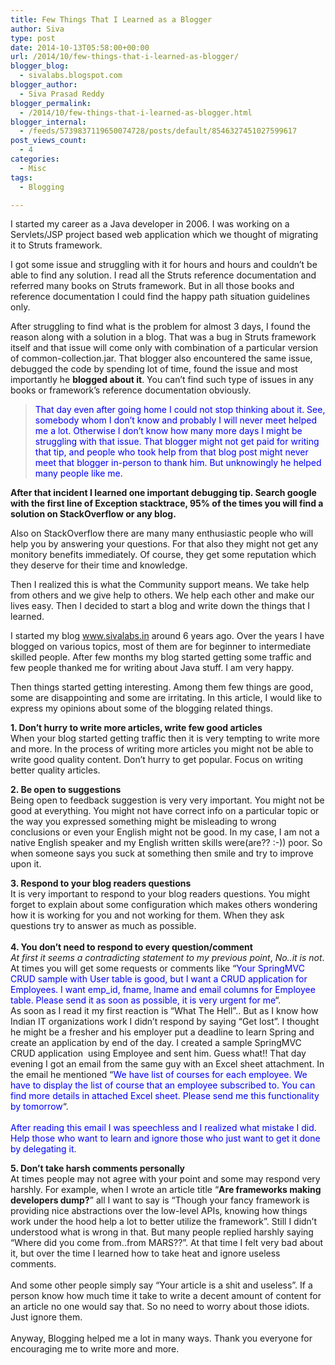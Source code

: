 ```yaml
---
title: Few Things That I Learned as a Blogger
author: Siva
type: post
date: 2014-10-13T05:58:00+00:00
url: /2014/10/few-things-that-i-learned-as-blogger/
blogger_blog:
  - sivalabs.blogspot.com
blogger_author:
  - Siva Prasad Reddy
blogger_permalink:
  - /2014/10/few-things-that-i-learned-as-blogger.html
blogger_internal:
  - /feeds/5739837119650074728/posts/default/8546327451027599617
post_views_count:
  - 4
categories:
  - Misc
tags:
  - Blogging

---
```

I started my career as a Java developer in 2006. I was working on a Servlets/JSP project based web application which we thought of migrating it to Struts framework.

I got some issue and struggling with it for hours and hours and couldn&#8217;t be able to find any solution. I read all the Struts reference documentation and referred many books on Struts framework. But in all those books and reference documentation I could find the happy path situation guidelines only.

After struggling to find what is the problem for almost 3 days, I found the reason along with a solution in a blog. That was a bug in Struts framework itself and that issue will come only with combination of a particular version of common-collection.jar. That blogger also encountered the same issue, debugged the code by spending lot of time, found the issue and most importantly he **blogged about it**. You can&#8217;t find such type of issues in any books or framework&#8217;s reference documentation obviously.

> <span style="color: blue;">That day even after going home I could not stop thinking about it. See, somebody whom I don&#8217;t know and probably I will never meet helped me a lot. Otherwise I don&#8217;t know how many more days I might be struggling with that issue. That blogger might not get paid for writing that tip, and people who took help from that blog post might never meet that blogger in-person to thank him. But unknowingly he helped many people like me.</span>

**After that incident I learned one important debugging tip. Search google with the first line of Exception stacktrace, 95% of the times you will find a solution on StackOverflow or any blog.**

Also on StackOverflow there are many many enthusiastic people who will help you by answering your questions. For that also they might not get any monitory benefits immediately. Of course, they get some reputation which they deserve for their time and knowledge.

Then I realized this is what the Community support means. We take help from others and we give help to others. We help each other and make our lives easy. Then I decided to start a blog and write down the things that I learned.

I started my blog www.sivalabs.in around 6 years ago. Over the years I have blogged on various topics, most of them are for beginner to intermediate skilled people. After few months my blog started getting some traffic and few people thanked me for writing about Java stuff. I am very happy.

Then things started getting interesting. Among them few things are good, some are disappointing and some are irritating. In this article, I would like to express my opinions about some of the blogging related things.

**1. Don&#8217;t hurry to write more articles, write few good articles**  
When your blog started getting traffic then it is very tempting to write more and more. In the process of writing more articles you might not be able to write good quality content. Don&#8217;t hurry to get popular. Focus on writing better quality articles.

**2. Be open to suggestions**  
Being open to feedback suggestion is very very important. You might not be good at everything. You might not have correct info on a particular topic or the way you expressed something might be misleading to wrong conclusions or even your English might not be good. In my case, I am not a native English speaker and my English written skills were(are?? :-)) poor. So when someone says you suck at something then smile and try to improve upon it.

**3. Respond to your blog readers questions**  
It is very important to respond to your blog readers questions. You might forget to explain about some configuration which makes others wondering how it is working for you and not working for them. When they ask questions try to answer as much as possible.  
&nbsp;  
**4. You don&#8217;t need to respond to every question/comment**  
_At first it seems a contradicting statement to my previous point_, _No..it is not_.  
At times you will get some requests or comments like &#8220;<span style="color: blue;">Your SpringMVC CRUD sample with User table is good, but I want a CRUD application for Employees. I want emp_id, fname, lname and email columns for Employee table. Please send it as soon as possible, it is very urgent for me</span>&#8220;.  
As soon as I read it my first reaction is &#8220;What The Hell&#8221;.. But as I know how Indian IT organizations work I didn&#8217;t respond by saying &#8220;Get lost&#8221;. I thought he might be a fresher and his employer put a deadline to learn Spring and create an application by end of the day. I created a sample SpringMVC CRUD application &nbsp;using Employee and sent him. Guess what!! That day evening I got an email from the same guy with an Excel sheet attachment. In the email he mentioned &#8220;<span style="color: blue;">We have list of courses for each employee. We have to display the list of course that an employee subscribed to. You can find more details in attached Excel sheet. Please send me this functionality by tomorrow</span>&#8220;.  
&nbsp;  
<span style="color: blue;">After reading this email I was speechless and I realized what mistake I did. Help those who want to learn and ignore those who just want to get it done by delegating it.</span>

**5. Don&#8217;t take harsh comments personally**  
At times people may not agree with your point and some may respond very harshly. For example, when I wrote an article title &#8220;**Are frameworks making developers dump?**&#8221; all I want to say is &#8220;Though your fancy framework is providing nice abstractions over the low-level APIs, knowing how things work under the hood help a lot to better utilize the framework&#8221;. Still I didn&#8217;t understood what is wrong in that. But many people replied harshly saying &#8220;Where did you come from..from MARS??&#8221;. At that time I felt very bad about it, but over the time I learned how to take heat and ignore useless comments.  
 <span style="white-space: pre;"></span>  
And some other people simply say &#8220;Your article is a shit and useless&#8221;. If a person know how much time it take to write a decent amount of content for an article no one would say that. So no need to worry about those idiots. Just ignore them.  
 <span style="white-space: pre;"></span>  
Anyway, Blogging helped me a lot in many ways. Thank you everyone for encouraging me to write more and more.